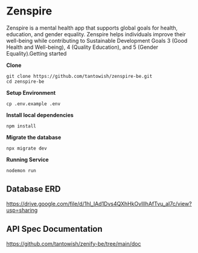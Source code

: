 # Zenspire

Zenspire is a mental health app that supports global goals for health, education, and gender equality. Zenspire helps individuals improve their well-being while contributing to Sustainable Development Goals 3 (Good Health and Well-being), 4 (Quality Education), and 5 (Gender Equality).Getting started

**Clone**

```
git clone https://github.com/tantowish/zenspire-be.git
cd zenspire-be
```

**Setup Environment**

```
cp .env.example .env
```

**Install local dependencies**

```
npm install
```

**Migrate the database**

```
npx migrate dev
```

**Running Service**

```
nodemon run
```

## Database ERD

https://drive.google.com/file/d/1hl_IAd1Dvs4QXhHkOvIllhAfTvu_aI7c/view?usp=sharing

## API Spec Documentation

https://github.com/tantowish/zenify-be/tree/main/doc
